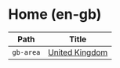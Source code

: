 
# Home (en-gb)

| Path      | Title                               |
| --------- | ----------------------------------- |
| `gb-area` | [United Kingdom](<./gb-area/README.md>) |
